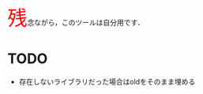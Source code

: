 <span style="color:red; font-size: 40px;">残</span>念ながら，このツールは自分用です．



# TODO

* 存在しないライブラリだった場合はoldをそのまま埋める
